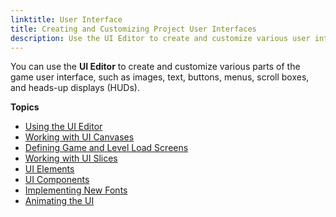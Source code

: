 ```yaml
---
linktitle: User Interface
title: Creating and Customizing Project User Interfaces
description: Use the UI Editor to create and customize various user interface elements in Open 3D Engine.
---
```


You can use the **UI Editor** to create and customize various parts of the game user interface, such as images, text, buttons, menus, scroll boxes, and heads-up displays (HUDs).

**Topics**

* [Using the UI Editor](./editor)
* [Working with UI Canvases](./editor/creating-canvases)
* [Defining Game and Level Load Screens](./editor/load-screens)
* [Working with UI Slices](./editor/working-slices)
* [UI Elements](./editor/elements.md)
* [UI Components](./editor/components)
* [Implementing New Fonts](./fonts)
* [Animating the UI](./animating)
